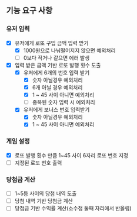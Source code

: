 ## 기능 요구 사항

### 유저 입력
- [x] 유저에게 로또 구입 금액 입력 받기
  -[x] 1000원으로 나눠떨어지지 않으면 예외처리 
  -[ ] 0보다 작거나 같으면 에러 발생
- [x] 입력 받은 금액 기반 로또 발행 횟수 도출
  - [x] 유저에게 6개의 번호 입력 받기
    - [x] 숫자 아닐경우 예외처리
    - [x] 6개 아닐 경우 예외처리
    - [x] 1 ~ 45 사이 아니면 예외처리
    - [ ] 중복된 숫자 입력 시 예외처리
  - [x] 유저에게 보너스 번호 입력받기
    - [x] 숫자 아닐경우 예외처리
    - [x] 1 ~ 45 사이 아니면 예외처리
    
### 게임 설정
- [x] 로또 발행 횟수 만큼 1~45 사이 6자리 로또 번호 지정
- [ ] 지정된 로또 번호 출력

### 당첨금 계산
- [ ] 1~5등 사이의 당첨 내역 도출
- [ ] 당첨 내역 기반 당첨금 계산
- [ ] 당첨금 기반 수익률 계산(소수점 둘째 자리에서 반올림)
